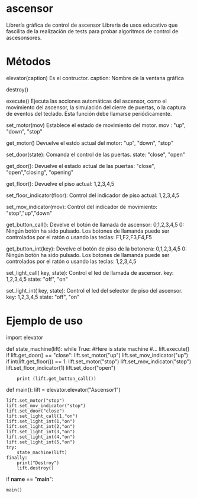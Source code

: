 # ascensor
Librería gráfica de control de ascensor
Libreria de usos educativo que fascilita de la realización de tests para probar algoritmos de control de ascesonsores.

# Métodos
elevator(caption)
Es el contructor. 
caption: Nombre de la ventana gráfica

destroy()

execute()
Ejecuta las acciones automáticas del ascensor, como el movimiento del ascensor, la simulación del cierre de puertas, 
o la captura de eventos del teclado.
Esta función debe llamarse periódicamente.

set_motor(mov)
Establece el estado de movimiento del motor.
mov : "up", "down", "stop"

get_motor()
Devuelve el estdo actual del motor: "up", "down", "stop"

set_door(state):
Comanda el control de las puertas.
state: "close", "open"

get_door():
Devuelve el estado actual de las puertas: "close", "open","closing", "opening"
        
get_floor():
Devuelve el piso actual: 1,2,3,4,5

set_floor_indicator(floor):
Control del indicador de piso actual: 1,2,3,4,5

set_mov_indicator(mov):
Control del indicador de movimiento: "stop","up","down"

get_button_call():
Develve el botón de llamada de ascensor: 0,1,2,3,4,5
0: Ningún botón ha sido pulsado.
Los botones de llamanda puede ser controlados por el ratón o usando las teclas: F1,F2,F3,F4,F5

get_button_int(key):
Develve el botón de piso de la botonera: 0,1,2,3,4,5
0: Ningún botón ha sido pulsado.
Los botones de llamanda puede ser controlados por el ratón o usando las teclas: 1,2,3,4,5

set_light_call( key, state):
Control el led de llamada de ascensor.
key: 1,2,3,4,5
state: "off", "on"

set_light_int( key, state):
Control el led del selector de piso del ascensor.
key: 1,2,3,4,5
state: "off", "on"

# Ejemplo de uso
import elevator

def state_machine(lift):
    while True:
        #Here is state machine
        #...
        lift.execute()
        if lift.get_door() == "close":
            lift.set_motor("up")
            lift.set_mov_indicator("up")
        if int(lift.get_floor()) == 1:
            lift.set_motor("stop")
            lift.set_mov_indicator("stop")
            lift.set_floor_indicator(1)
            lift.set_door("open")
                
        print (lift.get_button_call())

def main():
    lift = elevator.elevator("Ascensor1")
    
    lift.set_motor("stop")
    lift.set_mov_indicator("stop")
    lift.set_door("close")
    lift.set_light_call(1,"on")
    lift.set_light_int(1,"on")
    lift.set_light_int(2,"on")
    lift.set_light_int(3,"on")
    lift.set_light_int(4,"on")
    lift.set_light_int(5,"on")
    try:
        state_machine(lift)    
    finally:
        print("Destroy")
        lift.destroy()
        

if __name__ == "__main__":

    main()
        
